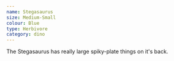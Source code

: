 ```yaml
---
name: Stegasaurus
size: Medium-Small
colour: Blue
type: Herbivore
category: dino
---
```


The Stegasaurus has really large spiky-plate things on it's back.
